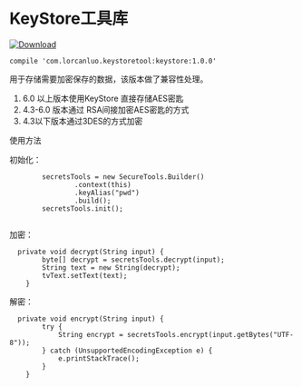 # KeyStore工具库

[ ![Download](https://api.bintray.com/packages/lorcanluo/maven/keystoretool/images/download.svg?version=1.0.0) ](https://bintray.com/lorcanluo/maven/keystoretool/1.0.0/link)
```
compile 'com.lorcanluo.keystoretool:keystore:1.0.0'
```


用于存储需要加密保存的数据，该版本做了兼容性处理。
1. 6.0 以上版本使用KeyStore 直接存储AES密匙
2. 4.3-6.0 版本通过 RSA间接加密AES密匙的方式
3. 4.3以下版本通过3DES的方式加密

使用方法

初始化：
```
        secretsTools = new SecureTools.Builder()
                .context(this)
                .keyAlias("pwd")
                .build();
        secretsTools.init();
        
```

加密：
```
  private void decrypt(String input) {
        byte[] decrypt = secretsTools.decrypt(input);
        String text = new String(decrypt);
        tvText.setText(text);
    }
```
    
解密：

```
  private void encrypt(String input) {
        try {
            String encrypt = secretsTools.encrypt(input.getBytes("UTF-8"));
        } catch (UnsupportedEncodingException e) {
            e.printStackTrace();
        }
    }
```
